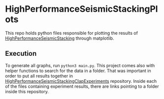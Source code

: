 # HighPerformanceSeismicStackingPlots

This repo holds python files responsible for plotting the results of 
[HighPerformanceSeismicStacking](https://github.com/lmcad-unicamp/HighPerformanceSeismicStacking) 
through matplotlib.


## Execution

To generate all graphs, run `python3 main.py`. This project comes also with helper functions to
search for the data in a folder. That was important in order to put all results together in 
[HighPerformanceSeismicStackingClapExperiments](https://github.com/lmcad-unicamp/HighPerformanceSeismicStackingClapExperiments) 
repository. Inside each of the files containing experiment results, there are links pointing to a folder
inside this repository.
